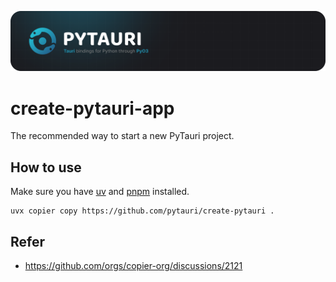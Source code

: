 ![banner.png](https://raw.githubusercontent.com/pytauri/branding/main/assets/banner.png)

# create-pytauri-app

The recommended way to start a new PyTauri project.

## How to use

Make sure you have [uv](https://docs.astral.sh/uv/) and [pnpm](https://pnpm.io/) installed.

```shell
uvx copier copy https://github.com/pytauri/create-pytauri .
```

## Refer

- <https://github.com/orgs/copier-org/discussions/2121>
